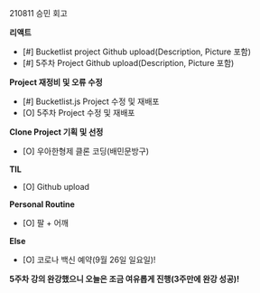 210811 승민 회고

**리액트**

- [#] Bucketlist project Github upload(Description, Picture 포함)
- [#] 5주차 Project Github upload(Description, Picture 포함)

**Project 재정비 및 오류 수정**

- [#] Bucketlist.js Project 수정 및 재배포
- [O] 5주차 Project 수정 및 재배포

**Clone Project 기획 및 선정**

- [O] 우아한형제 클론 코딩(배민문방구)

**TIL**

- [O] Github upload

**Personal Routine**

- [O] 팔 + 어깨

**Else**

- [O] 코로나 백신 예약(9월 26일 일요일)!

**5주차 강의 완강했으니 오늘은 조금 여유롭게 진행(3주만에 완강 성공)!**
